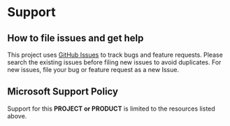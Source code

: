 # Support

## How to file issues and get help  

This project uses [GitHub Issues](https://github.com/microsoft/DurableFunctionsMonitor/issues) to track bugs and feature requests. Please search the existing 
issues before filing new issues to avoid duplicates.  For new issues, file your bug or 
feature request as a new Issue.

## Microsoft Support Policy  

Support for this **PROJECT or PRODUCT** is limited to the resources listed above.
